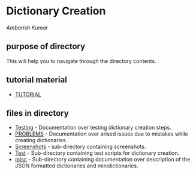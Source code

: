 # Dictionary Creation

*Ambarish Kumar*

## purpose of directory 

This will help you to navigate through the directory contents.

## tutorial material

* [TUTORIAL](https://github.com/petermr/tigr2ess/blob/master/dictionaries/TUTORIAL.md)

## files in directory

* [Testing](https://github.com/petermr/tigr2ess/blob/master/dictionaries/TESTS.md) - Documentation over testing dictionary creation steps.
* [PROBLEMS](https://github.com/petermr/tigr2ess/blob/master/dictionaries/PROBLEMS.md) - Documentation over arised issues due to mistakes while creating dictionaries.  
* [Screenshots](https://github.com/petermr/tigr2ess/blob/master/dictionaries/assets/) - sub-directory containing screenshots.
* [Test](https://github.com/petermr/tigr2ess/tree/master/dictionaries/test) - Sub-directory containing test scripts for dictionary creation.
* [misc](https://github.com/petermr/tigr2ess/tree/master/dictionaries/misc) - Sub-directory containing documentation over description of the JSON formatted dictionaries and minidictionaries.








